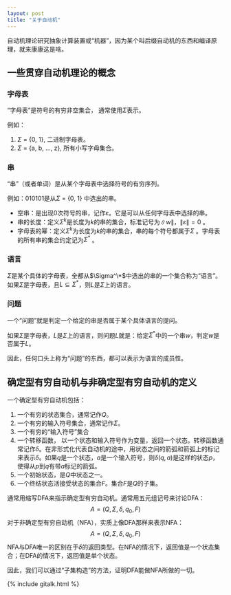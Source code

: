 ```yaml
---
layout: post
title: "关于自动机"
---
```



自动机理论研究抽象计算装置或“机器”，因为某个叫后缀自动机的东西和编译原理，就来康康这是啥。

## 一些贯穿自动机理论的概念

### 字母表

“字母表”是符号的有穷非空集合， 通常使用$\Sigma$表示。

例如：

1. $\Sigma$ = {0, 1}, 二进制字母表。    
2. $\Sigma$ = {a, b, ..., z}, 所有小写字母集合。

### 串

“串”（或者单词）是从某个字母表中选择符号的有穷序列。

例如：010101是从$\Sigma$ = {0, 1} 中选出的串。

- 空串：是出现0次符号的串，记作$\varepsilon$。它是可以从任何字母表中选择的串。
- 串的长度：定义$\Sigma^k$是长度为$k$的串的集合，标准记号为$\|w\|$，$\|\varepsilon\|=0$ 。
- 字母表的幂：定义$\Sigma^k$为长度为$k$的串的集合，串的每个符号都属于$\Sigma$ 。字母表的所有串的集合约定记为$\Sigma^*$ 。

### 语言

$\Sigma$是某个具体的字母表，全都从$\Sigma^\*$中选出的串的一个集合称为“语言”。如果$\Sigma$是字母表，且$L\subseteq\Sigma^*$，则$L$是$\Sigma$上的语言。

### 问题

一个“问题”就是判定一个给定的串是否属于某个具体语言的提问。

如果$\Sigma$是字母表，$L$是$\Sigma$上的语言，则问题$L$就是：给定$\Sigma^*$中的一个串$w$，判定$w$是否属于$L$。

因此，任何口头上称为“问题”的东西，都可以表示为语言的成员性。

## 确定型有穷自动机与非确定型有穷自动机的定义

一个确定型有穷自动机包括：

1. 一个有穷的状态集合，通常记作$Q$。
2. 一个有穷的输入符号集合，通常记作$\Sigma$。
3. 一个有穷的“输入符号”集合
4. 一个转移函数， 以一个状态和输入符号作为变量，返回一个状态。转移函数通常记作$\delta$。在非形式化代表自动机的途中，用状态之间的箭弧和箭弧上的标记来表示$\delta$。如果$q$是一个状态，$a$是一个输入符号，则$\delta(q,a)$是这样的状态$p$，使得从$p$到$q$有带$a$标记的箭弧。
5. 一个初始状态，是$Q$中状态之一。
6. 一个终结状态活接受状态的集合$F$。集合$F$是$Q$的子集。

通常用缩写DFA来指示确定型有穷自动机。通常用五元组记号来讨论DFA：
$$
A=(Q,\Sigma,\delta,q_0,F)
$$
对于非确定型有穷自动机（NFA），实质上像DFA那样来表示NFA：
$$
A=(Q,\Sigma,\delta,q_0,F)
$$
NFA与DFA唯一的区别在于$\delta$的返回类型。在NFA的情况下，返回值是一个状态集合；在DFA的情况下，返回值是单个状态。

因此，我们可以通过“子集构造”的方法，证明DFA能做NFA所做的一切。


{% include gitalk.html %} 